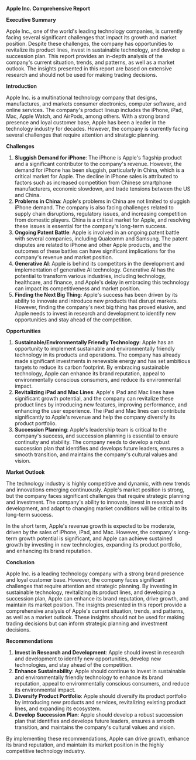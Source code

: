 **Apple Inc. Comprehensive Report**

**Executive Summary**

Apple Inc., one of the world's leading technology companies, is currently facing several significant challenges that impact its growth and market position. Despite these challenges, the company has opportunities to revitalize its product lines, invest in sustainable technology, and develop a succession plan. This report provides an in-depth analysis of the company's current situation, trends, and patterns, as well as a market outlook. The insights presented in this report are based on extensive research and should not be used for making trading decisions.

**Introduction**

Apple Inc. is a multinational technology company that designs, manufactures, and markets consumer electronics, computer software, and online services. The company's product lineup includes the iPhone, iPad, Mac, Apple Watch, and AirPods, among others. With a strong brand presence and loyal customer base, Apple has been a leader in the technology industry for decades. However, the company is currently facing several challenges that require attention and strategic planning.

**Challenges**

1. **Sluggish Demand for iPhone**: The iPhone is Apple's flagship product and a significant contributor to the company's revenue. However, the demand for iPhone has been sluggish, particularly in China, which is a critical market for Apple. The decline in iPhone sales is attributed to factors such as increased competition from Chinese smartphone manufacturers, economic slowdown, and trade tensions between the US and China.
2. **Problems in China**: Apple's problems in China are not limited to sluggish iPhone demand. The company is also facing challenges related to supply chain disruptions, regulatory issues, and increasing competition from domestic players. China is a critical market for Apple, and resolving these issues is essential for the company's long-term success.
3. **Ongoing Patent Battle**: Apple is involved in an ongoing patent battle with several companies, including Qualcomm and Samsung. The patent disputes are related to iPhone and other Apple products, and the outcomes of these battles can have significant implications for the company's revenue and market position.
4. **Generative AI**: Apple is behind its competitors in the development and implementation of generative AI technology. Generative AI has the potential to transform various industries, including technology, healthcare, and finance, and Apple's delay in embracing this technology can impact its competitiveness and market position.
5. **Finding the Next Big Thing**: Apple's success has been driven by its ability to innovate and introduce new products that disrupt markets. However, finding the company's next big thing has proved elusive, and Apple needs to invest in research and development to identify new opportunities and stay ahead of the competition.

**Opportunities**

1. **Sustainable/Environmentally Friendly Technology**: Apple has an opportunity to implement sustainable and environmentally friendly technology in its products and operations. The company has already made significant investments in renewable energy and has set ambitious targets to reduce its carbon footprint. By embracing sustainable technology, Apple can enhance its brand reputation, appeal to environmentally conscious consumers, and reduce its environmental impact.
2. **Revitalizing iPad and Mac Lines**: Apple's iPad and Mac lines have significant growth potential, and the company can revitalize these product lines by introducing new features, improving performance, and enhancing the user experience. The iPad and Mac lines can contribute significantly to Apple's revenue and help the company diversify its product portfolio.
3. **Succession Planning**: Apple's leadership team is critical to the company's success, and succession planning is essential to ensure continuity and stability. The company needs to develop a robust succession plan that identifies and develops future leaders, ensures a smooth transition, and maintains the company's cultural values and vision.

**Market Outlook**

The technology industry is highly competitive and dynamic, with new trends and innovations emerging continuously. Apple's market position is strong, but the company faces significant challenges that require strategic planning and investment. The company's ability to innovate, invest in research and development, and adapt to changing market conditions will be critical to its long-term success.

In the short term, Apple's revenue growth is expected to be moderate, driven by the sales of iPhone, iPad, and Mac. However, the company's long-term growth potential is significant, and Apple can achieve sustained growth by investing in new technologies, expanding its product portfolio, and enhancing its brand reputation.

**Conclusion**

Apple Inc. is a leading technology company with a strong brand presence and loyal customer base. However, the company faces significant challenges that require attention and strategic planning. By investing in sustainable technology, revitalizing its product lines, and developing a succession plan, Apple can enhance its brand reputation, drive growth, and maintain its market position. The insights presented in this report provide a comprehensive analysis of Apple's current situation, trends, and patterns, as well as a market outlook. These insights should not be used for making trading decisions but can inform strategic planning and investment decisions.

**Recommendations**

1. **Invest in Research and Development**: Apple should invest in research and development to identify new opportunities, develop new technologies, and stay ahead of the competition.
2. **Enhance Sustainability**: Apple should continue to invest in sustainable and environmentally friendly technology to enhance its brand reputation, appeal to environmentally conscious consumers, and reduce its environmental impact.
3. **Diversify Product Portfolio**: Apple should diversify its product portfolio by introducing new products and services, revitalizing existing product lines, and expanding its ecosystem.
4. **Develop Succession Plan**: Apple should develop a robust succession plan that identifies and develops future leaders, ensures a smooth transition, and maintains the company's cultural values and vision.

By implementing these recommendations, Apple can drive growth, enhance its brand reputation, and maintain its market position in the highly competitive technology industry.